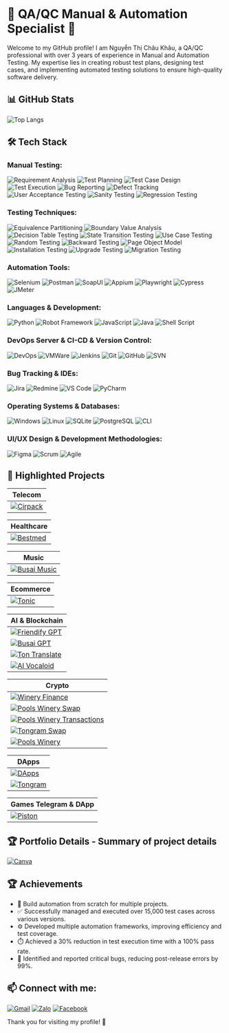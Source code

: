 # 🌟 QA/QC Manual & Automation Specialist 🌟

Welcome to my GitHub profile! I am Nguyễn Thị Châu Khâu, a QA/QC professional with over 3 years of experience in Manual and Automation Testing. My expertise lies in creating robust test plans, designing test cases, and implementing automated testing solutions to ensure high-quality software delivery.

## 📊 GitHub Stats
![Top Langs](https://github-readme-stats.vercel.app/api/top-langs/?username=chaukhau19&layout=compact&theme=radical)

## 🛠️ Tech Stack

### **Manual Testing:**
![Requirement Analysis](https://img.shields.io/badge/-Requirement_Analysis-FF5733?style=flat) 
![Test Planning](https://img.shields.io/badge/-Test_Planning-F39C12?style=flat) 
![Test Case Design](https://img.shields.io/badge/-Test_Case_Design-FFC300?style=flat) 
![Test Execution](https://img.shields.io/badge/-Test_Execution-007BFF?style=flat) 
![Bug Reporting](https://img.shields.io/badge/-Bug_Reporting-DAF7A6?style=flat) 
![Defect Tracking](https://img.shields.io/badge/-Defect_Tracking-28A745?style=flat) 
![User Acceptance Testing](https://img.shields.io/badge/-User_Acceptance_Testing-8E44AD?style=flat) 
![Sanity Testing](https://img.shields.io/badge/-Sanity_Testing-8E44AD?style=flat) 
![Regression Testing](https://img.shields.io/badge/-Regression_Testing-581845?style=flat) 

### **Testing Techniques:**
![Equivalence Partitioning](https://img.shields.io/badge/-Equivalence_Partitioning-FF5733?style=flat) 
![Boundary Value Analysis](https://img.shields.io/badge/-Boundary_Value_Analysis-F39C12?style=flat) 
![Decision Table Testing](https://img.shields.io/badge/-Decision_Table_Testing-FFC300?style=flat) 
![State Transition Testing](https://img.shields.io/badge/-State_Transition_Testing-007BFF?style=flat) 
![Use Case Testing](https://img.shields.io/badge/-Use_Case_Testing-DAF7A6?style=flat) 
![Random Testing](https://img.shields.io/badge/-Random_Testing-581845?style=flat) 
![Backward Testing](https://img.shields.io/badge/-Backward_Testing-28A745?style=flat) 
![Page Object Model](https://img.shields.io/badge/-Page_Object_Model-8E44AD?style=flat) 
![Installation Testing](https://img.shields.io/badge/-Installation_Testing-581845?style=flat) 
![Upgrade Testing](https://img.shields.io/badge/-Upgrade_Testing-FF5733?style=flat) 
![Migration Testing](https://img.shields.io/badge/-Migration_Testing-F39C12?style=flat) 

### **Automation Tools:**
![Selenium](https://img.shields.io/badge/-Selenium-blue?style=flat&logo=selenium) 
![Postman](https://img.shields.io/badge/-Postman-orange?style=flat&logo=postman) 
![SoapUI](https://img.shields.io/badge/-SoapUI-green?style=flat&logo=soapui)
![Appium](https://img.shields.io/badge/-Appium-purple?style=flat&logo=appium)
![Playwright](https://img.shields.io/badge/-Playwright-brightgreen?style=flat&logo=playwright)
![Cypress](https://img.shields.io/badge/-Cypress-darkgreen?style=flat&logo=cypress)
![JMeter](https://img.shields.io/badge/-JMeter-red?style=flat&logo=apachejmeter)

### **Languages & Development:**
![Python](https://img.shields.io/badge/-Python-blue?style=flat) 
![Robot Framework](https://img.shields.io/badge/-Robot_Framework-green?style=flat&logo=robotframework)
![JavaScript](https://img.shields.io/badge/-JavaScript-yellow?style=flat&logo=JavaScript)
![Java](https://img.shields.io/badge/-Java-red?style=flat&logo=Java)
![Shell Script](https://img.shields.io/badge/-Shell_Script-2E7C2E?style=flat&logo=gnu-bash)

### **DevOps Server & CI-CD & Version Control:**
![DevOps](https://img.shields.io/badge/-DevOps-0E76A8?style=flat&logo=devops)
![VMWare](https://img.shields.io/badge/-VMWare-0078D4?style=flat&logo=vmware)
![Jenkins](https://img.shields.io/badge/-Jenkins-D24939?style=flat&logo=jenkins)
![Git](https://img.shields.io/badge/-Git-black?style=flat&logo=git) 
![GitHub](https://img.shields.io/badge/-GitHub-grey?style=flat&logo=github) 
![SVN](https://img.shields.io/badge/-SVN-blue?style=flat&logo=subversion)

### **Bug Tracking & IDEs:**
![Jira](https://img.shields.io/badge/-Jira-0052CC?style=flat&logo=jira) 
![Redmine](https://img.shields.io/badge/-Redmine-8B0000?style=flat&logo=redmine)
![VS Code](https://img.shields.io/badge/-VS_Code-blue?style=flat&logo=visualstudiocode) 
![PyCharm](https://img.shields.io/badge/-PyCharm-green?style=flat&logo=pycharm)

### **Operating Systems & Databases:**
![Windows](https://img.shields.io/badge/-Windows-0078D4?style=flat&logo=microsoftwindows) 
![Linux](https://img.shields.io/badge/-Linux-FCC624?style=flat&logo=linux)
![SQLite](https://img.shields.io/badge/-SQLite-003B57?style=flat) 
![PostgreSQL](https://img.shields.io/badge/-PostgreSQL-336791?style=flat&logo=postgresql)
![CLI](https://img.shields.io/badge/-CLI-2E7C2E?style=flat&logo=gnu-bash)

### **UI/UX Design & Development Methodologies:**
![Figma](https://img.shields.io/badge/-Figma-F24E1E?style=flat&logo=figma)
![Scrum](https://img.shields.io/badge/-Scrum-DA1212?style=flat)
![Agile](https://img.shields.io/badge/-Agile-28A745?style=flat)

## 🌿 Highlighted Projects
| **Telecom**                                          |
|------------------------------------------------------|
| [![Cirpack](https://img.shields.io/badge/-Cirpack-FF69B4?style=flat&logo=appveyor)](https://www.cirpack.com/)                  |

| **Healthcare**                                      |
|-----------------------------------------------------|
| [![Bestmed](https://img.shields.io/badge/-Bestmed-FF69B4?style=flat&logo=appveyor)](https://bestmed.au/)                      |

| **Music**                                          |
|-----------------------------------------------------|
| [![Busai Music](https://img.shields.io/badge/-Busai_Music-FF69B4?style=flat&logo=appveyor)](https://music.busai.me/new_music)                            |

| **Ecommerce**                                        |
|------------------------------------------------------|
| [![Tonic](https://img.shields.io/badge/-Tonic-FF69B4?style=flat&logo=appveyor)](https://tonic.tongram.app/en)                |

| **AI & Blockchain**                                 |
|------------------------------------------------------|
| [![Friendify GPT](https://img.shields.io/badge/-Friendify_GPT-FF69B4?style=flat&logo=appveyor)](https://friendify.ai/)              |
| [![Busai GPT](https://img.shields.io/badge/-Busai_GPT-FF69B4?style=flat&logo=appveyor)](https://gpt.busai.me/)                  |
| [![Ton Translate](https://img.shields.io/badge/-Ton_Translate-FF69B4?style=flat&logo=appveyor)](https://gpt.busai.me/welcome)       |
| [![AI Vocaloid](https://img.shields.io/badge/-AI_Vocaloid-FF69B4?style=flat&logo=appveyor)](https://ari.aurumai.io/dashboard/)    |

| **Crypto**                                          |
|-----------------------------------------------------|
| [![Winery Finance](https://img.shields.io/badge/-Winery_Finance-FF69B4?style=flat&logo=appveyor)](https://winery.finance/info/overview)                     |
| [![Pools Winery Swap](https://img.shields.io/badge/-Pools_Winery_Swap-FF69B4?style=flat&logo=appveyor)](https://swap.poolswinery.it/swap)                      |
| [![Pools Winery Transactions](https://img.shields.io/badge/-Pools_Winery_Transactions-FF69B4?style=flat&logo=appveyor)](https://bridge.poolswinery.it/transactions)    |
| [![Tongram Swap](https://img.shields.io/badge/-Tongram_Swap-FF69B4?style=flat&logo=appveyor)](https://dex.tongram.app/)                                   |
| [![Pools Winery](https://img.shields.io/badge/-Pools_Winery-FF69B4?style=flat&logo=appveyor)](https://poolswinery.it/)                                    |

| **DApps**                                                 |
|---------------------------------------------------------- |
| [![DApps](https://img.shields.io/badge/-DApps-FF69B4?style=flat&logo=appveyor)](#)                                                           |
| [![Tongram](https://img.shields.io/badge/-Tongram-FF69B4?style=flat&logo=appveyor)](https://tongram.app/)                                                           |

| **Games Telegram & DApp**                              |
|--------------------------------------------------------|
| [![Piston](https://img.shields.io/badge/-Piston-FF69B4?style=flat&logo=appveyor)](https://t.me/piston_dev_bot/pistonhubdev)     |



## 🏆 Portfolio Details - Summary of project details
[![Canva](https://img.shields.io/badge/-Canva-00BDAA?style=flat&logo=canva)](https://s.net.vn/2w4i)

## 🏆 Achievements

- 🚀 Build automation from scratch for multiple projects.
- ✅ Successfully managed and executed over 15,000 test cases across various versions.
- ⚙️ Developed multiple automation frameworks, improving efficiency and test coverage.
- ⏱️ Achieved a 30% reduction in test execution time with a 100% pass rate.
- 🐞 Identified and reported critical bugs, reducing post-release errors by 99%.

## 📫 Connect with me:
[![Gmail](https://img.shields.io/badge/-Gmail-red?style=flat&logo=gmail)](mailto:chaukhau2000@gmail.com)
[![Zalo](https://img.shields.io/badge/-Zalo-0078D4?style=flat&logo=zalo)](https://zalo.me/0327720369) 
[![Facebook](https://img.shields.io/badge/-Facebook-1877F2?style=flat&logo=facebook&logoColor=white)](https://www.facebook.com/phu.nick.186?mibextid=ZbWKwL)

Thank you for visiting my profile! 🌟

